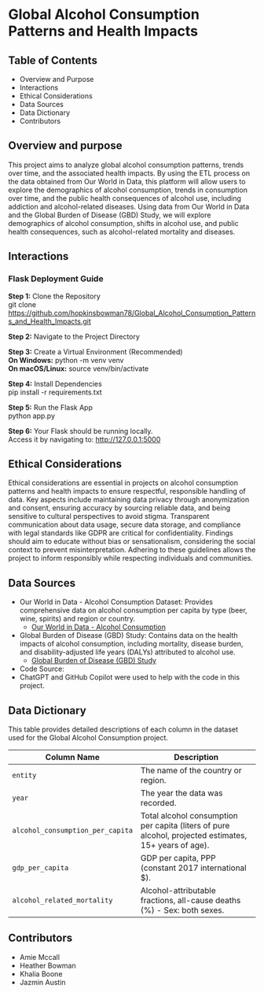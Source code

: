 # Global Alcohol Consumption Patterns and Health Impacts

## Table of Contents
- Overview and Purpose
- Interactions
- Ethical Considerations
- Data Sources
- Data Dictionary
- Contributors
  
## Overview and purpose
This project aims to analyze global alcohol consumption patterns, trends over time, and the associated health impacts. By using the ETL process on the data obtained from Our World in Data, this platform will allow users to explore the demographics of alcohol consumption, trends in consumption over time, and the public health consequences of alcohol use, including addiction and alcohol-related diseases.
Using data from Our World in Data and the Global Burden of Disease (GBD) Study, we will explore demographics of alcohol consumption, shifts in alcohol use, and public health consequences, such as alcohol-related mortality and diseases.

## Interactions
### Flask Deployment Guide
**Step 1:** Clone the Repository  
git clone https://github.com/hopkinsbowman78/Global_Alcohol_Consumption_Patterns_and_Health_Impacts.git

**Step 2:** Navigate to the Project Directory

**Step 3:** Create a Virtual Environment (Recommended)  
**On Windows:**  python -m venv venv  
**On macOS/Linux:**  source venv/bin/activate  

**Step 4:** Install Dependencies  
pip install -r requirements.txt

**Step 5:** Run the Flask App  
python app.py

**Step 6:** Your Flask should be running locally.  
Access it by navigating to: http://127.0.0.1:5000


## Ethical Considerations
Ethical considerations are essential in projects on alcohol consumption patterns and health impacts to ensure respectful, responsible handling of data. Key aspects include maintaining data privacy through anonymization and consent, ensuring accuracy by sourcing reliable data, and being sensitive to cultural perspectives to avoid stigma. Transparent communication about data usage, secure data storage, and compliance with legal standards like GDPR are critical for confidentiality. Findings should aim to educate without bias or sensationalism, considering the social context to prevent misinterpretation. Adhering to these guidelines allows the project to inform responsibly while respecting individuals and communities.


## Data Sources
- Our World in Data - Alcohol Consumption Dataset:
Provides comprehensive data on alcohol consumption per capita by type (beer, wine, spirits) and region or country.
  - [Our World in Data - Alcohol Consumption](https://ourworldindata.org/alcohol-consumption)
- Global Burden of Disease (GBD) Study:
Contains data on the health impacts of alcohol consumption, including mortality, disease burden, and disability-adjusted life years (DALYs) attributed to alcohol use.
  - [Global Burden of Disease (GBD) Study](https://www.healthdata.org/research-analysis/gbd-data)
-  Code Source:
  - ChatGPT and GitHub Copilot were used to help with the code in this project.

## Data Dictionary

This table provides detailed descriptions of each column in the dataset used for the Global Alcohol Consumption project.

| Column Name                     | Description                                                                                                             |
|---------------------------------|-------------------------------------------------------------------------------------------------------------------------|
| `entity`                        | The name of the country or region.                                                                                      |
| `year`                          | The year the data was recorded.                                                                                         |
| `alcohol_consumption_per_capita`| Total alcohol consumption per capita (liters of pure alcohol, projected estimates, 15+ years of age).                   |
| `gdp_per_capita`                | GDP per capita, PPP (constant 2017 international $).                                                                    |
| `alcohol_related_mortality`     | Alcohol-attributable fractions, all-cause deaths (%) - Sex: both sexes.                                                |



## Contributors
- Amie Mccall
- Heather Bowman
- Khalia Boone
- Jazmin Austin
